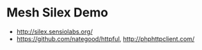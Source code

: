 # Mesh Silex Demo

* http://silex.sensiolabs.org/
* https://github.com/nategood/httpful, http://phphttpclient.com/

